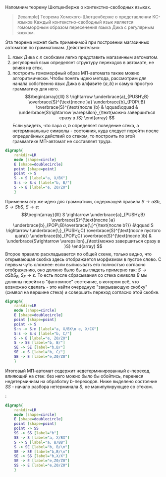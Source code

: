 Напомним теорему Шютценберже о контекстно-свободных языках.

> [!example] Теорема Хомского-Шютценберже о представлении КС-языков
> Каждый контекстно-свободный язык является гомоморфным образом пересечения языка Дика с регулярным языком.

Эта теорема может быть применимой при построении магазинных автоматов по грамматикам. Действительно:
1. язык Дика с $n$ скобками легко представить магазинным автоматом.
2. регулярный язык определяет структуру переходов в автомате, не влияя на стек.
3. построить гомоморфный образ МП-автомата также можно алгоритмически.
Чтобы понять идею метода, рассмотрим для начала собственно язык Дика в алфавите $\{a,b\}$ и самую простую грамматику для него.
$$\begin{array}{lll}
S \rightarrow \underbrace{a}_{PUSH\;B} \overbrace{S}^{\text{после }a} \underbrace{b}_{POP\;B} \overbrace{S}^{\text{после }b} & \qquad\qquad & \underbrace{S\rightarrow \varepsilon}_{\text{можно завершиться сразу в }S}
\end{array}
$$
Если увидеть, что пара $a$, $b$ определяет поведение стека, а нетерминальные символы - состояния, куда следует перейти после определённых действий со стеком, то построить по этой грамматике МП-автомат не составляет труда.
```dot
digraph{
	rankdir=LR
	node [shape=circle]
	E [shape=doublecircle]
	point [shape=point]
	point -> S
	S -> S [label="a, X/BX"]
	S:s -> S:s [label="b, B/"]
	S -> E [label="e, Z0/Z0"]
	}
```
Применим эту же идею для грамматики, содержащей правила $S\rightarrow a S b$, $S\rightarrow S b S$, $S\rightarrow \varepsilon$:
$$\begin{array}{lll}
S \rightarrow \underbrace{a}_{PUSH\;B} \overbrace{S}^{\text{после }a} \underbrace{b}_{POP\;B}\overbrace{\;}^{\text{после b?}} &\qquad S \rightarrow \underbrace{\;}_{PUSH\;C} \overbrace{S}^{\text{после пустого шага}} \underbrace{b}_{POP\;C} \overbrace{S}^{\text{после }b} & \underbrace{S\rightarrow \varepsilon}_{\text{можно завершиться сразу в }S}
\end{array}
$$
Второе правило раскладывается по общей схеме, только видно, что открывающая скобка здесь отображается морфизмом в пустое слово. С первым чуть сложнее: если выписывать его полностью согласно отображению, оно должно было бы выглядеть примерно так: $S\rightarrow a S b S_E$, $S_E\rightarrow \varepsilon$. То есть после сбрасывания со стека символа $B$ мы должны перейти в "фантомное" состояние, в котором всё, что возможно сделать - это найти очередную "закрывающую скобку" (символ на вершине стека) и совершить переход согласно этой скобке.
```dot
digraph{
	rankdir=LR
	node [shape=circle]
	E [shape=doublecircle]
	point [shape=point]
	point -> S
	S:n -> S:n [label="a, X/BX\n e, X/CX"]
	S:s -> S:s [label="b, C/"]
	S -> E [label="e, Z0/Z0"]
	S -> SE [label="b, B/"]
	SE -> SE [label="b,B/"]
	SE -> S [label="b, C/"]
	SE -> E [label="e,Z0/Z0"]
	}
```
Итоговый МП-автомат содержит недетерминированный $\varepsilon$-переход, влияющий на стек: без него можно было бы обойтись, перенеся недетерминизм на обработку $b$-переходов. Ниже выделено состояние $SS$ - начало разбора нетерминала $S$, не манипулирующее со стеком.

:
```dot
digraph{
	rankdir=LR
	node [shape=circle]
	E [shape=doublecircle]
	point [shape=point]
	point -> SS
	SS -> SS [label="b"]
	SS -> S [label="a, X/BX"]
	S -> S [label="a, B/BB"]
	S -> SE [label="b, B/\n"]
	SE -> SE [label="b,B/\n"]
	SE -> SS [label="b,X/X"]
	SE -> E [label="e,Z0/Z0"]
	SS -> E [label="e,Z0/Z0"]
	}
```
